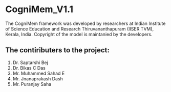# CogniMem_V1.1 
The CogniMem framework was developed by researchers at Indian Institute of Science Education and Research Thiruvananthapuram (IISER TVM), Kerala, India. Copyright of the model is maintanied by the developers.  
## The contiributers to the project:
1. Dr. Saptarshi Bej
2. Dr. Bikas C Das
3. Mr. Muhammed Sahad E
4. Mr. Jnanaprakash Dash
5. Mr. Puranjay Saha
